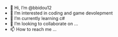- 👋 Hi, I’m @bbidou12
- 👀 I’m interested in coding and game devolepment
- 🌱 I’m currently learning c#
- 💞️ I’m looking to collaborate on ...
- 📫 How to reach me ...

<!---
bbidou12/bbidou12 is a ✨ special ✨ repository because its `README.md` (this file) appears on your GitHub profile.
You can click the Preview link to take a look at your changes.
--->
